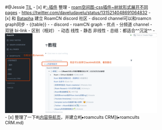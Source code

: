 
#@Jessie [TIL](TIL.md)
    - [x] #[␃插件](␃插件.md) 整理
        - [roam空间图-css插件~树状形式展开不同pages](https://github.com/roam-unofficial/roam-toolkit/pull/165)
            - https://twitter.com/daveludavelu/status/1315214048691064832
    - [x] 和 [Batapha](Batapha.md) 建立 RoamCN discord 社区
        - discord channel可以和roamcn graph同步
        - {{table}}
            - 
                - discord
                    - roamCN graph
            - 优点
                - 分频道 channel
                    - 双链 bi-link
            - 区别（相对）
                - 动态
线性
                    - 静态
非线性
        - 总结：都适合^^沉淀^^
        - ![](../images/dJRDoiGs2K.png?)
    - [x] 整理了一下#[ℹ︎内容导航页](ℹ︎内容导航页.md)，并建立#[▸roamcults CRM](▸roamcults CRM.md)
